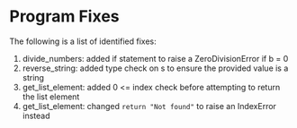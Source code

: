 # Program Fixes
The following is a list of identified fixes:

1. divide_numbers: added if statement to raise a ZeroDivisionError if b = 0
2. reverse_string: added type check on s to ensure the provided value is a string
3. get_list_element: added 0 <= index check before attempting to return the list element
4. get_list_element: changed `return "Not found"` to raise an IndexError instead